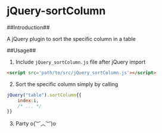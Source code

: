 jQuery-sortColumn
=================

##Introduction##

A jQuery plugin to sort the specific column in a table

##Usage##

1. Include `jQuery_sortColumn.js` file after jQuery import
```html
<script src='path/to/src/jQuery_sortColumn.js'></script>
```
2. Sort the specific column simply by calling
```javascript
jQuery("table").sortColumn{{
	index:i,
	/* ... */
}}
```
3. Party o(︶︿︶)o 
